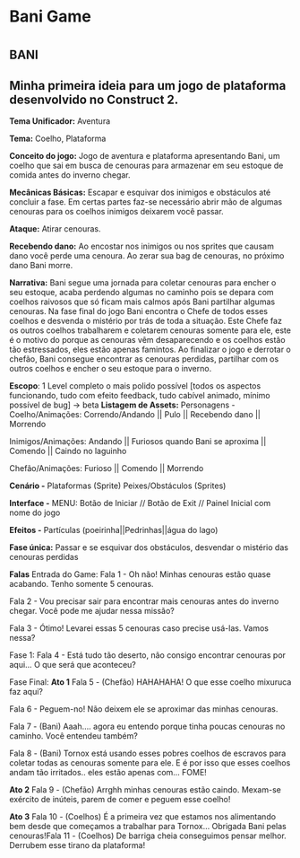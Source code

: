 # Bani Game

# <h2> BANI </h2>



##  Minha primeira ideia para um jogo de plataforma desenvolvido no Construct 2.



**Tema Unificador:** Aventura

**Tema:** Coelho, Plataforma

**Conceito do jogo:** Jogo de aventura e plataforma apresentando Bani, um coelho que sai em busca de cenouras para armazenar em seu estoque de comida antes do inverno chegar.

**Mecânicas Básicas:** Escapar e esquivar dos inimigos e obstáculos até concluir a fase. Em certas partes faz-se necessário abrir mão de algumas cenouras para os coelhos inimigos deixarem você passar.

**Ataque:** Atirar cenouras.

**Recebendo dano:** Ao encostar nos inimigos ou nos sprites que causam dano você perde uma cenoura. Ao zerar sua bag de cenouras, no próximo dano Bani morre.

**Narrativa:** Bani segue uma jornada para coletar cenouras para encher o seu estoque, acaba perdendo algumas no caminho pois se depara com coelhos raivosos que só ficam mais calmos após Bani partilhar algumas cenouras. Na fase final do jogo Bani encontra o Chefe de todos esses coelhos e desvenda o mistério por trás de toda a situação. Este Chefe faz os outros coelhos trabalharem e coletarem cenouras somente para ele, este é o motivo do porque as cenouras vêm desaparecendo e os coelhos estão tão estressados, eles estão apenas famintos. Ao finalizar o jogo e derrotar o chefão, Bani consegue encontrar as cenouras perdidas, partilhar com os outros coelhos e encher o seu estoque para o inverno.

**Escopo**: 1 Level completo o mais polido possível [todos os aspectos funcionando, tudo com efeito feedback, tudo cabível animado, mínimo possível de bug] -> beta
**Listagem de Assets:** Personagens - Coelho/Animações: Correndo/Andando || Pulo || Recebendo dano || Morrendo

 Inimigos/Animações: Andando || Furiosos quando Bani se aproxima || Comendo || Caindo no laguinho

 Chefão/Animações: Furioso || Comendo || Morrendo

**Cenário -** Plataformas (Sprite) Peixes/Obstáculos (Sprites)

**Interface -** MENU: Botão de Iniciar // Botão de Exit // Painel Inicial com nome do jogo

**Efeitos -** Partículas (poeirinha||Pedrinhas||água do lago)

<b>Fase única:</b>
Passar e se esquivar dos obstáculos, desvendar o mistério das cenouras perdidas

**Falas** Entrada do Game: Fala 1 - Oh não! Minhas cenouras estão quase acabando. Tenho somente 5 cenouras.

Fala 2 - Vou precisar sair para encontrar mais cenouras antes do inverno chegar. Você pode me ajudar nessa missão?

Fala 3 - Ótimo! Levarei essas 5 cenouras caso precise usá-las. Vamos nessa?

Fase 1: Fala 4 - Está tudo tão deserto, não consigo encontrar cenouras por aqui… O que será que aconteceu?

Fase Final: **Ato 1** Fala 5 - (Chefão) HAHAHAHA! O que esse coelho mixuruca faz aqui? 

Fala 6 - Peguem-no! Não deixem ele se aproximar das minhas cenouras.

Fala 7 - (Bani) Aaah…. agora eu entendo porque tinha poucas cenouras no caminho. Você entendeu também?

Fala 8 - (Bani) Tornox está usando esses pobres coelhos de escravos para coletar todas as cenouras somente para ele. E é por isso que esses coelhos andam tão irritados.. eles estão apenas com… FOME!

**Ato 2** Fala 9 - (Chefão) Arrghh minhas cenouras estão caindo. Mexam-se exército de inúteis, parem de comer e peguem esse coelho!

**Ato 3** Fala 10 - (Coelhos) É a primeira vez que estamos nos alimentando bem desde que começamos a trabalhar para Tornox… Obrigada Bani pelas cenouras!Fala 11 - (Coelhos) De barriga cheia conseguimos pensar melhor. Derrubem esse tirano da plataforma!

